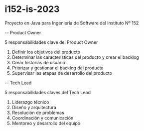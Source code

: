 # i152-is-2023

Proyecto en Java para Ingeniería de Software del Instituto Nº 152

-- Product Owner

5 responsabilidades clave del Product Owner
1. Definir los objetivos del producto
2. Determinar las características del producto y crear el backlog
3. Crear historias de usuario
4. Priorizar y gestionar el backlog del producto
5. Supervisar las etapas de desarrollo del producto

-- Tech Lead

5 responsabilidades claves del Tech Lead
1. Liderazgo técnico
2. Diseño y arquitectura
3. Resolución de problemas
4. Coordinación y comunicación
5. Mentoreo y desarrollo del equipo
